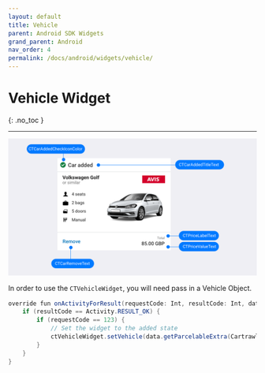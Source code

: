 ```yaml
---
layout: default
title: Vehicle
parent: Android SDK Widgets
grand_parent: Android
nav_order: 4
permalink: /docs/android/widgets/vehicle/
---
```


# Vehicle Widget

{: .no_toc }

---

![](/uploads/Pricing_Added_Generic_style.png)

In order to use the `CTVehicleWidget`, you will need pass in a Vehicle Object.

```java
override fun onActivityForResult(requestCode: Int, resultCode: Int, data: Intent?) {
    if (resultCode == Activity.RESULT_OK) {
        if (requestCode == 123) {
            // Set the widget to the added state
            ctVehicleWidget.setVehicle(data.getParcelableExtra(CartrawlerSDK.VEHICLE_DETAILS))
        }
    }
}
````